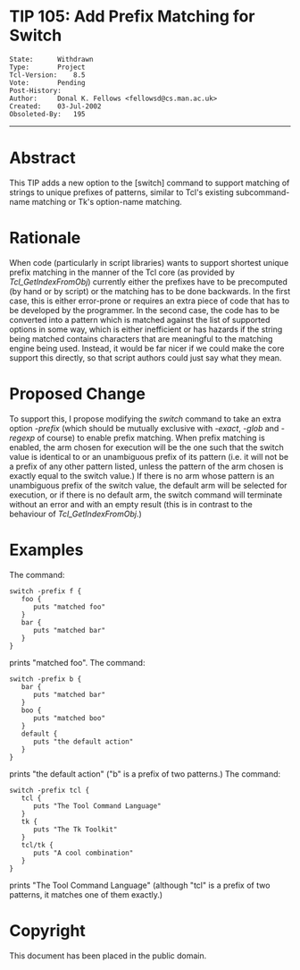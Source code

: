 # TIP 105: Add Prefix Matching for Switch
	State:		Withdrawn
	Type:		Project
	Tcl-Version:	8.5
	Vote:		Pending
	Post-History:	
	Author:		Donal K. Fellows <fellowsd@cs.man.ac.uk>
	Created:	03-Jul-2002
	Obsoleted-By:	195
-----

# Abstract

This TIP adds a new option to the [switch] command to support
matching of strings to unique prefixes of patterns, similar to Tcl's
existing subcommand-name matching or Tk's option-name matching.

# Rationale

When code \(particularly in script libraries\) wants to support shortest
unique prefix matching in the manner of the Tcl core \(as provided by
_Tcl\_GetIndexFromObj_\) currently either the prefixes have to be
precomputed \(by hand or by script\) or the matching has to be done
backwards.  In the first case, this is either error-prone or requires
an extra piece of code that has to be developed by the programmer.  In
the second case, the code has to be converted into a pattern which is
matched against the list of supported options in some way, which is
either inefficient or has hazards if the string being matched contains
characters that are meaningful to the matching engine being used.
Instead, it would be far nicer if we could make the core support this
directly, so that script authors could just say what they mean.

# Proposed Change

To support this, I propose modifying the _switch_ command to take an
extra option _-prefix_ \(which should be mutually exclusive with
_-exact_, _-glob_ and _-regexp_ of course\) to enable prefix
matching.  When prefix matching is enabled, the arm chosen for
execution will be the one such that the switch value is identical to
or an unambiguous prefix of its pattern \(i.e. it will not be a prefix
of any other pattern listed, unless the pattern of the arm chosen is
exactly equal to the switch value.\)  If there is no arm whose pattern
is an unambiguous prefix of the switch value, the default arm will be
selected for execution, or if there is no default arm, the switch
command will terminate without an error and with an empty result \(this
is in contrast to the behaviour of _Tcl\_GetIndexFromObj_.\)

# Examples

The command:

	switch -prefix f {
	   foo {
	      puts "matched foo"
	   }
	   bar {
	      puts "matched bar"
	   }
	}

prints "matched foo".  The command:

	switch -prefix b {
	   bar {
	      puts "matched bar"
	   }
	   boo {
	      puts "matched boo"
	   }
	   default {
	      puts "the default action"
	   }
	}

prints "the default action" \("b" is a prefix of two patterns.\)  The
command:

	switch -prefix tcl {
	   tcl {
	      puts "The Tool Command Language"
	   }
	   tk {
	      puts "The Tk Toolkit"
	   }
	   tcl/tk {
	      puts "A cool combination"
	   }
	}

prints "The Tool Command Language" \(although "tcl" is a prefix of two
patterns, it matches one of them exactly.\)

# Copyright

This document has been placed in the public domain.

